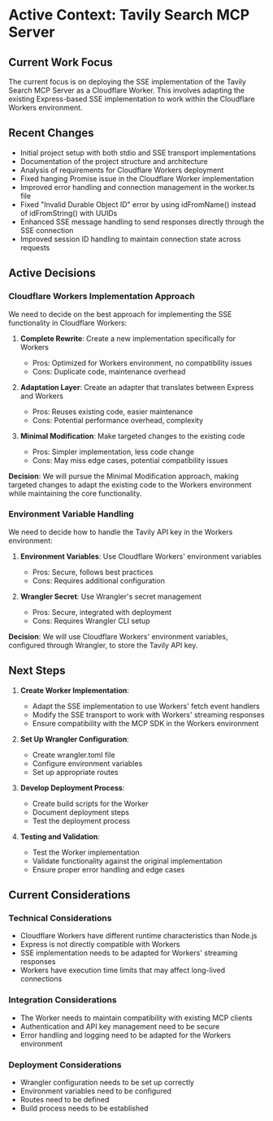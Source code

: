 # Active Context: Tavily Search MCP Server

## Current Work Focus
The current focus is on deploying the SSE implementation of the Tavily Search MCP Server as a Cloudflare Worker. This involves adapting the existing Express-based SSE implementation to work within the Cloudflare Workers environment.

## Recent Changes
- Initial project setup with both stdio and SSE transport implementations
- Documentation of the project structure and architecture
- Analysis of requirements for Cloudflare Workers deployment
- Fixed hanging Promise issue in the Cloudflare Worker implementation
- Improved error handling and connection management in the worker.ts file
- Fixed "Invalid Durable Object ID" error by using idFromName() instead of idFromString() with UUIDs
- Enhanced SSE message handling to send responses directly through the SSE connection
- Improved session ID handling to maintain connection state across requests

## Active Decisions

### Cloudflare Workers Implementation Approach
We need to decide on the best approach for implementing the SSE functionality in Cloudflare Workers:

1. **Complete Rewrite**: Create a new implementation specifically for Workers
   - Pros: Optimized for Workers environment, no compatibility issues
   - Cons: Duplicate code, maintenance overhead

2. **Adaptation Layer**: Create an adapter that translates between Express and Workers
   - Pros: Reuses existing code, easier maintenance
   - Cons: Potential performance overhead, complexity

3. **Minimal Modification**: Make targeted changes to the existing code
   - Pros: Simpler implementation, less code change
   - Cons: May miss edge cases, potential compatibility issues

**Decision**: We will pursue the Minimal Modification approach, making targeted changes to adapt the existing code to the Workers environment while maintaining the core functionality.

### Environment Variable Handling
We need to decide how to handle the Tavily API key in the Workers environment:

1. **Environment Variables**: Use Cloudflare Workers' environment variables
   - Pros: Secure, follows best practices
   - Cons: Requires additional configuration

2. **Wrangler Secret**: Use Wrangler's secret management
   - Pros: Secure, integrated with deployment
   - Cons: Requires Wrangler CLI setup

**Decision**: We will use Cloudflare Workers' environment variables, configured through Wrangler, to store the Tavily API key.

## Next Steps

1. **Create Worker Implementation**:
   - Adapt the SSE implementation to use Workers' fetch event handlers
   - Modify the SSE transport to work with Workers' streaming responses
   - Ensure compatibility with the MCP SDK in the Workers environment

2. **Set Up Wrangler Configuration**:
   - Create wrangler.toml file
   - Configure environment variables
   - Set up appropriate routes

3. **Develop Deployment Process**:
   - Create build scripts for the Worker
   - Document deployment steps
   - Test the deployment process

4. **Testing and Validation**:
   - Test the Worker implementation
   - Validate functionality against the original implementation
   - Ensure proper error handling and edge cases

## Current Considerations

### Technical Considerations
- Cloudflare Workers have different runtime characteristics than Node.js
- Express is not directly compatible with Workers
- SSE implementation needs to be adapted for Workers' streaming responses
- Workers have execution time limits that may affect long-lived connections

### Integration Considerations
- The Worker needs to maintain compatibility with existing MCP clients
- Authentication and API key management need to be secure
- Error handling and logging need to be adapted for the Workers environment

### Deployment Considerations
- Wrangler configuration needs to be set up correctly
- Environment variables need to be configured
- Routes need to be defined
- Build process needs to be established
